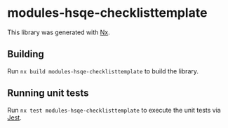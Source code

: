 # modules-hsqe-checklisttemplate

This library was generated with [Nx](https://nx.dev).

## Building

Run `nx build modules-hsqe-checklisttemplate` to build the library.

## Running unit tests

Run `nx test modules-hsqe-checklisttemplate` to execute the unit tests via [Jest](https://jestjs.io).
